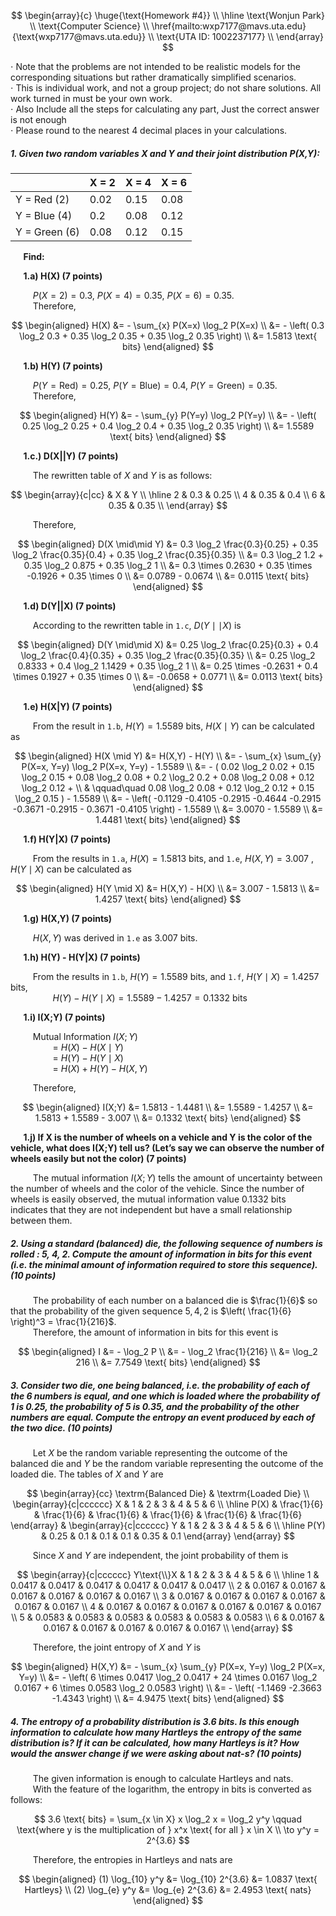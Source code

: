 $$
\begin{array}{c}
\huge{\text{Homework #4}} \\
\hline
\text{Wonjun Park} \\
\text{Computer Science} \\
\href{mailto:wxp7177@mavs.uta.edu}{\text{wxp7177@mavs.uta.edu}} \\
\text{UTA ID: 1002237177} \\
\end{array}
$$

$\cdot$ Note that the problems are not intended to be realistic models for the corresponding situations but rather dramatically simplified scenarios. \
$\cdot$ This is individual work, and not a group project; do not share solutions. All work turned in must be your own work. \
$\cdot$ Also Include all the steps for calculating any part, Just the correct answer is not enough \
$\cdot$ Please round to the nearest 4 decimal places in your calculations.

##### 1. Given two random variables X and Y and their joint distribution P(X,Y):

| | X = 2 | X = 4 | X = 6 |
| --- | --- | --- | --- |
| Y = Red (2) | 0.02 | 0.15 | 0.08 |
| Y = Blue (4) | 0.2 | 0.08 | 0.12 |
| Y = Green (6) | 0.08 | 0.12 | 0.15 |

$\quad$ **Find:**

$\quad$ **1.a) H(X)  (7 points)**

$\qquad$ $P(X=2) = 0.3$, $P(X=4) = 0.35$, $P(X=6) = 0.35$. \
$\qquad$ Therefore,

$$
\begin{aligned}
H(X) &= - \sum_{x} P(X=x) \log_2 P(X=x) \\
&= - \left( 0.3 \log_2 0.3 + 0.35 \log_2 0.35 + 0.35 \log_2 0.35 \right) \\
&= 1.5813 \text{ bits}
\end{aligned}
$$

$\quad$ **1.b) H(Y)  (7 points)**

$\qquad$ $P(Y=\text{Red}) = 0.25$, $P(Y=\text{Blue}) = 0.4$, $P(Y=\text{Green}) = 0.35$. \
$\qquad$ Therefore,

$$
\begin{aligned}
H(Y) &= - \sum_{y} P(Y=y) \log_2 P(Y=y) \\
&= - \left( 0.25 \log_2 0.25 + 0.4 \log_2 0.4 + 0.35 \log_2 0.35 \right) \\
&= 1.5589 \text{ bits}
\end{aligned}
$$

$\quad$ **1.c.) D(X||Y)  (7 points)**

$\qquad$ The rewritten table of $X$ and $Y$ is as follows:

$$
\begin{array}{c|cc}
& X & Y \\
\hline
2 & 0.3 & 0.25 \\
4 & 0.35 & 0.4 \\
6 & 0.35 & 0.35 \\
\end{array}
$$

$\qquad$ Therefore,

$$
\begin{aligned}
D(X \mid\mid Y) &= 0.3 \log_2 \frac{0.3}{0.25} + 0.35 \log_2 \frac{0.35}{0.4} + 0.35 \log_2 \frac{0.35}{0.35} \\
&= 0.3 \log_2 1.2 + 0.35 \log_2 0.875 + 0.35 \log_2 1 \\
&= 0.3 \times 0.2630 + 0.35 \times -0.1926 + 0.35 \times 0 \\
&= 0.0789 - 0.0674 \\
&= 0.0115 \text{ bits}
\end{aligned}
$$

$\quad$ **1.d) D(Y||X)  (7 points)**

$\qquad$ According to the rewritten table in `1.c`, $D(Y \mid\mid X)$ is

$$
\begin{aligned}
D(Y \mid\mid X) &= 0.25 \log_2 \frac{0.25}{0.3} + 0.4 \log_2 \frac{0.4}{0.35} + 0.35 \log_2 \frac{0.35}{0.35} \\
&= 0.25 \log_2 0.8333 + 0.4 \log_2 1.1429 + 0.35 \log_2 1 \\
&= 0.25 \times -0.2631 + 0.4 \times 0.1927 + 0.35 \times 0 \\
&= -0.0658 + 0.0771 \\
&= 0.0113 \text{ bits}
\end{aligned}
$$

$\quad$ **1.e) H(X|Y)  (7 points)**

$\qquad$ From the result in `1.b`, $H(Y) = 1.5589$ bits, $H(X \mid Y)$ can be calculated as

$$
\begin{aligned}
H(X \mid Y) &= H(X,Y) - H(Y) \\
&= - \sum_{x} \sum_{y} P(X=x, Y=y) \log_2 P(X=x, Y=y) - 1.5589 \\
&= - ( 0.02 \log_2 0.02 + 0.15 \log_2 0.15 + 0.08 \log_2 0.08 + 0.2 \log_2 0.2 + 0.08 \log_2 0.08 + 0.12 \log_2 0.12 + \\
& \qquad\quad 0.08 \log_2 0.08 + 0.12 \log_2 0.12 + 0.15 \log_2 0.15 ) - 1.5589 \\
&= - \left( -0.1129 -0.4105 -0.2915 -0.4644 -0.2915 -0.3671 -0.2915 - 0.3671 -0.4105 \right) - 1.5589 \\
&= 3.0070 - 1.5589 \\
&= 1.4481 \text{ bits}
\end{aligned}
$$

$\quad$ **1.f) H(Y|X)  (7 points)**

$\qquad$ From the results in `1.a`, $H(X) = 1.5813$ bits, and `1.e`, $H(X,Y) = 3.007$ , $H(Y \mid X)$ can be calculated as

$$
\begin{aligned}
H(Y \mid X) &= H(X,Y) - H(X) \\
&= 3.007 - 1.5813 \\
&= 1.4257 \text{ bits}
\end{aligned}
$$

$\quad$ **1.g) H(X,Y)  (7 points)**

$\qquad$ $H(X,Y)$ was derived in `1.e` as $3.007$ bits.

$\quad$ **1.h) H(Y) - H(Y|X)  (7 points)**

$\qquad$ From the results in `1.b`, $H(Y) = 1.5589$ bits, and `1.f`, $H(Y \mid X) = 1.4257$ bits, \
$\qquad\qquad$ $H(Y) - H(Y \mid X) = 1.5589 - 1.4257 = 0.1332$ bits

$\quad$ **1.i)  I(X;Y)  (7 points)**

$\qquad$ Mutual Information $I(X;Y)$ \
$\qquad\qquad$ = $H(X) - H(X \mid Y)$ \
$\qquad\qquad$ = $H(Y) - H(Y \mid X)$ \
$\qquad\qquad$ = $H(X) + H(Y) - H(X,Y)$

$\qquad$ Therefore,

$$
\begin{aligned}
I(X;Y) &= 1.5813 - 1.4481 \\
&= 1.5589 - 1.4257 \\
&= 1.5813 + 1.5589 - 3.007 \\
&= 0.1332 \text{ bits}
\end{aligned}
$$

$\quad$ **1.j) If X is the number of wheels on a vehicle and Y is the color of the vehicle, what does I(X;Y) tell us? (Let’s say we can observe the number of wheels easily but not the color)   (7 points)**

$\qquad$ The mutual information $I(X;Y)$ tells the amount of uncertainty between the number of wheels and the color of the vehicle. Since the number of wheels is easily observed, the mutual information value $0.1332$ bits indicates that they are not independent but have a small relationship between them.

##### 2. Using a standard (balanced) die, the following sequence of numbers is rolled : 5, 4, 2. Compute the amount of information in bits for this event (i.e. the minimal amount of information required to store this sequence). (10 points)

$\qquad$ The probability of each number on a balanced die is $\frac{1}{6}$ so that the probability of the given sequence $5, 4, 2$ is $\left( \frac{1}{6} \right)^3 = \frac{1}{216}$. \
$\qquad$ Therefore, the amount of information in bits for this event is

$$
\begin{aligned}
I &= - \log_2 P \\
&= - \log_2 \frac{1}{216} \\
&= \log_2 216 \\
&= 7.7549 \text{ bits}
\end{aligned}
$$

##### 3. Consider two die, one being balanced, i.e. the probability of each of the 6 numbers is equal, and one which is loaded where the probability of 1 is 0.25, the probability of 5 is 0.35, and the probability of the other numbers are equal. Compute the entropy an event produced by each of the two dice. (10 points)

$\qquad$ Let $X$ be the random variable representing the outcome of the balanced die and $Y$ be the random variable representing the outcome of the loaded die. The tables of $X$ and $Y$ are

$$
\begin{array}{cc}
\textrm{Balanced Die} & \textrm{Loaded Die} \\
\begin{array}{c|cccccc}
X & 1 & 2 & 3 & 4 & 5 & 6 \\
\hline
P(X) & \frac{1}{6} & \frac{1}{6} & \frac{1}{6} & \frac{1}{6} & \frac{1}{6} & \frac{1}{6}
\end{array}
&
\begin{array}{c|cccccc}
Y & 1 & 2 & 3 & 4 & 5 & 6 \\
\hline
P(Y) & 0.25 & 0.1 & 0.1 & 0.1 & 0.35 & 0.1
\end{array}
\end{array}
$$

$\qquad$ Since $X$ and $Y$ are independent, the joint probability of them is

$$
\begin{array}{c|cccccc}
Y\text{\\}X & 1 & 2 & 3 & 4 & 5 & 6 \\
\hline
1 & 0.0417 & 0.0417 & 0.0417 & 0.0417 & 0.0417 & 0.0417 \\
2 & 0.0167 & 0.0167 & 0.0167 & 0.0167 & 0.0167 & 0.0167 \\
3 & 0.0167 & 0.0167 & 0.0167 & 0.0167 & 0.0167 & 0.0167 \\
4 & 0.0167 & 0.0167 & 0.0167 & 0.0167 & 0.0167 & 0.0167 \\
5 & 0.0583 & 0.0583 & 0.0583 & 0.0583 & 0.0583 & 0.0583 \\
6 & 0.0167 & 0.0167 & 0.0167 & 0.0167 & 0.0167 & 0.0167 \\
\end{array}
$$

$\qquad$ Therefore, the joint entropy of $X$ and $Y$ is

$$
\begin{aligned}
H(X,Y) &= - \sum_{x} \sum_{y} P(X=x, Y=y) \log_2 P(X=x, Y=y) \\
&= - \left( 6 \times 0.0417 \log_2 0.0417 + 24 \times 0.0167 \log_2 0.0167 + 6 \times 0.0583 \log_2 0.0583 \right) \\
&= - \left( -1.1469 -2.3663 -1.4343 \right) \\
&= 4.9475 \text{ bits}
\end{aligned}
$$

##### 4.  The entropy of a probability distribution is 3.6 bits. Is this enough information to calculate how many Hartleys the entropy of the same distribution is? If it can be calculated, how many Hartleys is it? How would the answer change if we were asking about nat-s? (10 points)

$\qquad$ The given information is enough to calculate Hartleys and nats. \
$\qquad$ With the feature of the logarithm, the entropy in bits is converted as follows:

$$
3.6 \text{ bits} = \sum_{x \in X} x \log_2 x = \log_2 y^y \qquad \text{where y is the multiplication of } x^x \text{ for all } x \in X \\
\to y^y = 2^{3.6}
$$

$\qquad$ Therefore, the entropies in Hartleys and nats are

$$
\begin{aligned}
(1) \log_{10} y^y &= \log_{10} 2^{3.6} &= 1.0837 \text{ Hartleys} \\
(2) \log_{e} y^y &= \log_{e} 2^{3.6} &= 2.4953 \text{ nats}
\end{aligned}
$$
